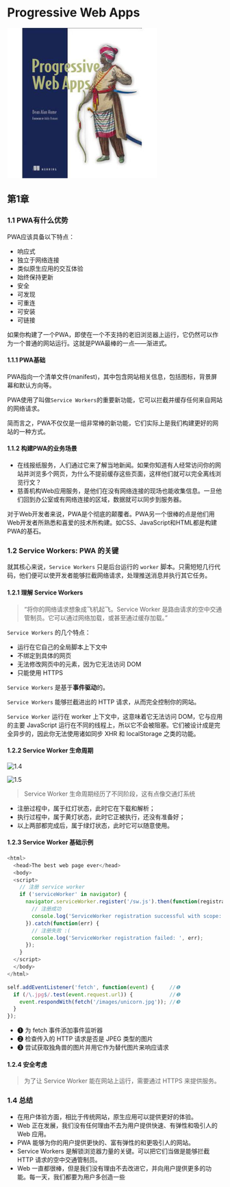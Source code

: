 # Progressive Web Apps

![9781617294587](../../static/img/9781617294587.jpg)

## 第1章

### 1.1 PWA有什么优势

PWA应该具备以下特点：

- 响应式
- 独立于网络连接
- 类似原生应用的交互体验
- 始终保持更新
- 安全
- 可发现
- 可重连
- 可安装
- 可链接

如果你构建了一个PWA，即使在一个不支持的老旧浏览器上运行，它仍然可以作为一个普通的网站运行。这就是PWA最棒的一点——渐进式。

#### 1.1.1 PWA基础

PWA指向一个清单文件(manifest)，其中包含网站相关信息，包括图标，背景屏幕和默认方向等。

PWA使用了叫做`Service Workers`的重要新功能，它可以拦截并缓存任何来自网站的网络请求。

简而言之，PWA不仅仅是一组非常棒的新功能，它们实际上是我们构建更好的网站的一种方式。

#### 1.1.2 构建PWA的业务场景

- 在线报纸服务，人们通过它来了解当地新闻。如果你知道有人经常访问你的网站并浏览多个网页，为什么不提前缓存这些页面，这样他们就可以完全离线浏览行文？
- 慈善机构Web应用服务，是他们在没有网络连接的现场也能收集信息。一旦他们回到办公室或有网络连接的区域，数据就可以同步到服务器。

对于Web开发者来说，PWA是个彻底的颠覆者。PWA另一个很棒的点是他们用Web开发者所熟悉和喜爱的技术所构建。如CSS、JavaScript和HTML都是构建PWA的基石。

### 1.2 Service Workers: PWA 的关键

就其核心来说，`Service Workers` 只是后台运行的 `worker` 脚本。只需短短几行代码，他们便可以使开发者能够拦截网络请求，处理推送消息并执行其它任务。

#### 1.2.1 理解 Service Workers

> “将你的网络请求想象成飞机起飞。Service Worker 是路由请求的空中交通管制员。它可以通过网络加载，或甚至通过缓存加载。”

`Service Workers` 的几个特点：

- 运行在它自己的全局脚本上下文中
- 不绑定到具体的网页
- 无法修改网页中的元素，因为它无法访问 DOM
- 只能使用 HTTPS

`Service Workers` 是基于**事件驱动**的。

`Service Workers` 能够拦截进出的 HTTP 请求，从而完全控制你的网站。

`Service Worker` 运行在 worker 上下文中，这意味着它无法访问 DOM，它与应用的主要 JavaScript 运行在不同的线程上，所以它不会被阻塞。它们被设计成是完全异步的，因此你无法使用诸如同步 XHR 和 localStorage 之类的功能。

#### 1.2.2 Service Worker 生命周期

![1.4](http://ofx24fene.bkt.clouddn.com//img/blog/figure1.4.png)

![1.5](http://ofx24fene.bkt.clouddn.com//img/blog/figure1.5.png)

> Service Worker 生命周期经历了不同阶段，这有点像交通灯系统

- 注册过程中，属于红灯状态，此时它在下载和解析；
- 执行过程中，属于黄灯状态，此时它正被执行，还没有准备好；
- 以上两部都完成后，属于绿灯状态，此时它可以随意使用。

#### 1.2.3 Service Worker 基础示例

```js
<html>
  <head>The best web page ever</head>
  <body>
  <script>
    // 注册 service worker
    if ('serviceWorker' in navigator) {                                                               //❶
      navigator.serviceWorker.register('/sw.js').then(function(registration) {                        //❷
        // 注册成功
        console.log('ServiceWorker registration successful with scope: ', registration.scope);        //❸
      }).catch(function(err) {                                                                        //❹
        // 注册失败 :(
        console.log('ServiceWorker registration failed: ', err);
      });
    }
  </script>
  </body>
</html>
```

```js
self.addEventListener('fetch', function(event) {     //❶
  if (/\.jpg$/.test(event.request.url)) {            //❷
    event.respondWith(fetch('/images/unicorn.jpg')); //❸
  }
});
```

- ❶ 为 fetch 事件添加事件监听器
- ❷ 检查传入的 HTTP 请求是否是 JPEG 类型的图片
- ❸ 尝试获取独角兽的图片并用它作为替代图片来响应请求

#### 1.2.4 安全考虑

> 为了让 Service Worker 能在网站上运行，需要通过 HTTPS 来提供服务。

### 1.4 总结

- 在用户体验方面，相比于传统网站，原生应用可以提供更好的体验。
- Web 正在发展，我们没有任何理由不去为用户提供快速、有弹性和吸引人的 Web 应用。
- PWA 能够为你的用户提供更快的、富有弹性的和更吸引人的网站。
- Service Workers 是解锁浏览器力量的关键。可以把它们当做是能够拦截 HTTP 请求的空中交通管制员。
- Web 一直都很棒，但是我们没有理由不去改进它，并向用户提供更多的功能。每一天，我们都要为用户多创造一些